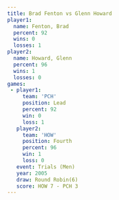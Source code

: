 ```yaml
---
title: Brad Fenton vs Glenn Howard
player1:             
  name: Fenton, Brad 
  percent: 92        
  wins: 0            
  losses: 1          
player2:             
  name: Howard, Glenn
  percent: 96        
  wins: 1            
  losses: 0          
games:
 - player1:        
     team: 'PCH'   
     position: Lead
     percent: 92   
     win: 0        
     loss: 1       
   player2:          
     team: 'HOW'     
     position: Fourth
     percent: 96     
     win: 1          
     loss: 0         
   event: Trials (Men) 
   year: 2005          
   draw: Round Robin(6)
   score: HOW 7 - PCH 3
---
```

